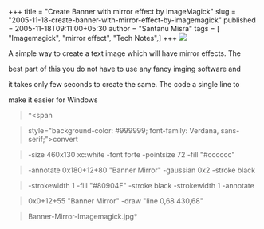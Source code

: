 +++
title = "Create Banner with mirror effect by ImageMagick"
slug = "2005-11-18-create-banner-with-mirror-effect-by-imagemagick"
published = 2005-11-18T09:11:00+05:30
author = "Santanu Misra"
tags = [ "Imagemagick", "mirror effect", "Tech Notes",]
+++
[![](../images/thumbnails/2005-11-18-create-banner-with-mirror-effect-by-imagemagick-Banner-Mirror-Imagemagick.jpg)](../images/2005-11-18-create-banner-with-mirror-effect-by-imagemagick-Banner-Mirror-Imagemagick.jpg)

  

A simple way to create a text image which will have mirror effects. The
best part of this you do not have to use any fancy imging software and
it takes only few seconds to create the same. The code a single line to
make it easier for Windows

> *<span
> style="background-color: #999999; font-family: Verdana, sans-serif;">convert
> -size 460x130 xc:white -font forte -pointsize 72 -fill "\#cccccc"
> -annotate 0x180+12+80 "Banner Mirror" -gaussian 0x2 -stroke black
> -strokewidth 1 -fill "\#80904F" -stroke black -strokewidth 1 -annotate
> 0x0+12+55 "Banner Mirror" -draw "line 0,68 430,68"
> Banner-Mirror-Imagemagick.jpg</span>*
